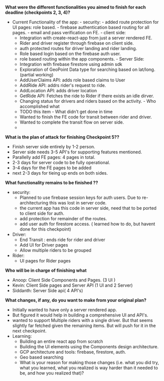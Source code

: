 **What were the different functionalities you aimed to finish for each deadline (checkpoints 2, 3, 4)?**

 -   Current Functionality of the app:
	- security:
		 - added route protection for UI pages: role based.
		 - firebase authentication based routing for all pages.
		 - email and pass verification on FE. 
    - client side:
	    - Integration with create-react-app from just a server rendered FE.
	    - Rider and driver register through firebase on client side.
	    - auth protected routes for driver landing and rider landing.
	    - Role based login based on the firebase auth user.
	    - role based routing within the app components.
    - Server Side:
	    - Integration with firebase firestore using admin sdk
	    - Exploration of GeoPoint Data type for searching based on lat/long.(partial working)
	    - AddUserClaims API: adds role based claims to User
	    - AddRide API: addrs rider's request to ride.
	    - AddLocation API: adds driver location 
	    - GetRide API: Fetches the ride to Rider if there exists an idle dirver.
	    - Changing status for drivers and riders based on the activity.
    -   Who accomplished what
	    - TODO this item
    -   What didn’t get done in time
	    - Wanted to finish the FE code for transit between rider and driver.
	    - Wanted to complete the transit flow on server side.
	    - 
  **What is the plan of attack for finishing Checkpoint 5??** 


 - Finish server side entirely by 1-2 person.
 - Server side needs 3-5 API's for supporting features mentioned.
 - Parallelly add FE pages: 4 pages in total. 
 - 2-3 days for server code to be fully operational.
 - 3-4 days for the FE pages to be added
 - next 2-3 days for tieing up ends on both sides.
 
**What functionality remains to be finished ??** 

- security:
	- Planned to use firebase session keys for auth users. Due to re-architecturing this was lost in server code.
	- the current app has this code in server side, need that to be ported to client side for auth.
	- add protection for remainder of the routes.
	- add user auth for firestore access. ( learned how to do, but havent done for this checkpoint) 
 - Driver:
	- End Transit : ends ride for rider and driver
	- Add UI for Driver pages
	- Allow multiple riders to be grouped
 - Rider:
	- UI pages for Rider pages

**Who will be in charge of finishing what**

 - Anoop: Client Side Components and Pages. (3 UI ) 
 - Kevin: Client Side pages and Server API (1 UI and 2 Server) 
 - Siddanth: Server Side api( 4 API's)

**What changes, if any, do you want to make from your original plan?**

 - Initially wanted to have only a server rendered app.
 - But figured it would help in building a comprehensive UI and API's.
 - wanted to support Multiple riders with a single driver. But that seems slightly far fetched given the remaining items. But will push for it in the next checkpoint.
 - Learning:
	 - Building an entire react app from scratch
	 - Building the UI elements using the Components design architecture.
	 - GCP architecture and tools: firebase, firestore, auth.
	 -  Geo based searching 
    -   What is your reason for making those changes (i.e. what you did try, what you learned, what you realized is way harder than it needed to be, and how you realized that)?
